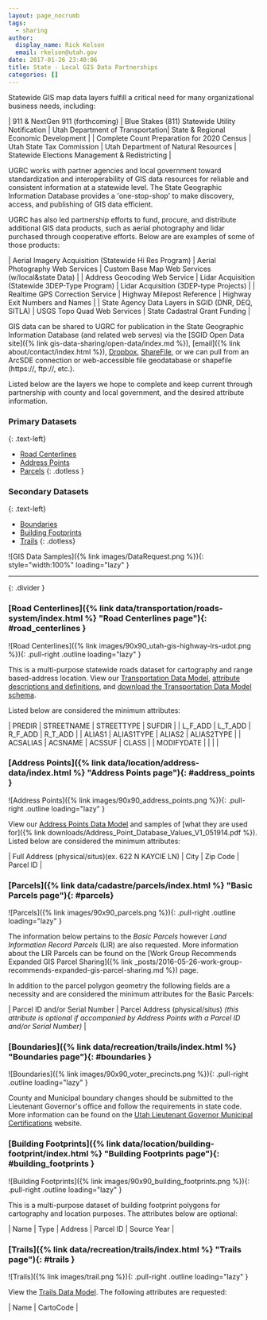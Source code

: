 ```yaml
---
layout: page_nocrumb
tags:
  - sharing
author:
  display_name: Rick Kelson
  email: rkelson@utah.gov
date: 2017-01-26 23:40:06
title: State - Local GIS Data Partnerships
categories: []
---
```


Statewide GIS map data layers fulfill a critical need for many organizational business needs, including:

| 911 & NextGen 911 (forthcoming) | Blue Stakes (811) Statewide Utility Notification | Utah Department of Transportation| State & Regional Economic Development |
| Complete Count Preparation for 2020 Census | Utah State Tax Commission | Utah Department of Natural Resources | Statewide Elections Management & Redistricting |

UGRC works with partner agencies and local government toward standardization and interoperability of GIS data resources for reliable and consistent information at a statewide level. The State Geographic Information Database provides a 'one-stop-shop' to make discovery, access, and publishing of GIS data efficient.

UGRC has also led partnership efforts to fund, procure, and distribute additional GIS data products, such as aerial photography and lidar purchased through cooperative efforts. Below are are examples of some of those products:

| Aerial Imagery Acquisition (Statewide Hi Res Program) | Aerial Photography Web Services | Custom Base Map Web Services (w/local&state Data) |
| Address Geocoding Web Service | Lidar Acquisition (Statewide 3DEP-Type Program) | Lidar Acquisition (3DEP-type Projects) |
| Realtime GPS Correction Service | Highway Milepost Reference | Highway Exit Numbers and Names |
| State Agency Data Layers in SGID (DNR, DEQ, SITLA) | USGS Topo Quad Web Services | State Cadastral Grant Funding |

GIS data can be shared to UGRC for publication in the State Geographic Information Database (and related web serves) via the [SGID Open Data site]({% link gis-data-sharing/open-data/index.md %}), [email]({% link about/contact/index.html %}), [Dropbox](https://www.dropbox.com/), [ShareFile](https://www.sharefile.com/), or we can pull from an ArcSDE connection or web-accessible file geodatabase or shapefile (https://, ftp://, etc.).


Listed below are the layers we hope to complete and keep current through partnership with county and local government, and the desired attribute information.

### Primary Datasets
{: .text-left}

- [Road Centerlines](#road_centerlines)
- [Address Points](#address_points)
- [Parcels](#parcels)
{: .dotless }

### Secondary Datasets
{: .text-left}

- [Boundaries](#boundaries)
- [Building Footprints](#building_footprints)
- [Trails](#trails)
{: .dotless}

![GIS Data Samples]({% link images/DataRequest.png %}){: style="width:100%" loading="lazy" }

---
{: .divider }

### [Road Centerlines]({% link data/transportation/roads-system/index.html %} "Road Centerlines page"){: #road_centerlines }

![Road Centerlines]({% link images/90x90_utah-gis-highway-lrs-udot.png %}){: .pull-right .outline loading="lazy" }

This is a multi-purpose statewide roads dataset for cartography and range based-address location. View our
[Transportation Data Model](https://drive.google.com/file/d/0Bz18jufMWioiU25icDNoQWlJa2M/view),
[attribute descriptions and definitions](https://docs.google.com/document/d/1ojjqCa1Z6IG6Wj0oAbZatoYsmbKzO9XwdD88-kqm-zQ/edit),
and [download the Transportation Data Model schema](ftp://ftp.agrc.utah.gov/UtahSGID_Vector/UTM12_NAD83/TRANSPORTATION/UnpackagedData/Roads/_Statewide/UtahRoadsDataSchema/UtahRoadsDataSchema_gdb.zip).

Listed below are considered the minimum attributes:

| PREDIR | STREETNAME | STREETTYPE | SUFDIR |
| L_F_ADD | L_T_ADD | R_F_ADD | R_T_ADD |
| ALIAS1 | ALIAS1TYPE | ALIAS2 | ALIAS2TYPE |
| ACSALIAS | ACSNAME | ACSSUF | CLASS |
| MODIFYDATE | | | |

### [Address Points]({% link data/location/address-data/index.html %} "Address Points page"){: #address_points }

![Address Points]({% link images/90x90_address_points.png %}){: .pull-right .outline loading="lazy" }

View our
[Address Points Data Model](https://docs.google.com/document/d/1eTgknNbA0UNXnyMDR5q9gFAm0-XtNYQpLLYPSZtCLTU/edit?usp=sharing) and samples of [what they are used for]({% link downloads/Address_Point_Database_Values_V1_051914.pdf %}).
Listed below are considered the minimum attributes:

| Full Address (physical/situs)(ex. 622 N KAYCIE LN) | City | Zip Code | Parcel ID |

### [Parcels]({% link data/cadastre/parcels/index.html %} "Basic Parcels page"){: #parcels}

![Parcels]({% link images/90x90_parcels.png %}){: .pull-right .outline loading="lazy" }

The information below pertains to the _Basic Parcels_ however _Land Information Record Parcels_ (LIR) are also requested. More information about the LIR Parcels can be found on the [Work Group Recommends Expanded GIS Parcel Sharing]({% link _posts/2016-05-26-work-group-recommends-expanded-gis-parcel-sharing.md %}) page.

In addition to the parcel polygon geometry the following fields are a necessity and are considered the minimum attributes for the Basic Parcels:

| Parcel ID and/or Serial Number | Parcel Address (physical/situs)  _(this attribute is optional if accompanied by Address Points with a Parcel ID and/or Serial Number)_ |

### [Boundaries]({% link data/recreation/trails/index.html %} "Boundaries page"){: #boundaries }

![Boundaries]({% link images/90x90_voter_precincts.png %}){: .pull-right .outline loading="lazy" }

County and Municipal boundary changes should be submitted to the Lieutenant Governor's office and follow the requirements in state code. More information can be found on the [Utah Lieutenant Governor Municipal Certifications](https://municert.utah.gov/) website.

### [Building Footprints]({% link data/location/building-footprint/index.html %} "Building Footprints page"){: #building_footprints }

![Building Footprints]({% link images/90x90_building_footprints.png %}){: .pull-right .outline loading="lazy" }

This is a multi-purpose dataset of building footprint polygons for cartography and location purposes. The attributes below are optional:

| Name | Type | Address | Parcel ID | Source Year |

### [Trails]({% link data/recreation/trails/index.html %} "Trails page"){: #trails }

![Trails]({% link images/trail.png %}){: .pull-right .outline loading="lazy" }

View the [Trails Data Model](https://docs.google.com/spreadsheets/d/1OPGKmRrLYUBr9qO9EtbX6AwcRla82xMvc-BDr26ia9k/edit#gid=0). The following attributes are requested:

| Name | CartoCode |
